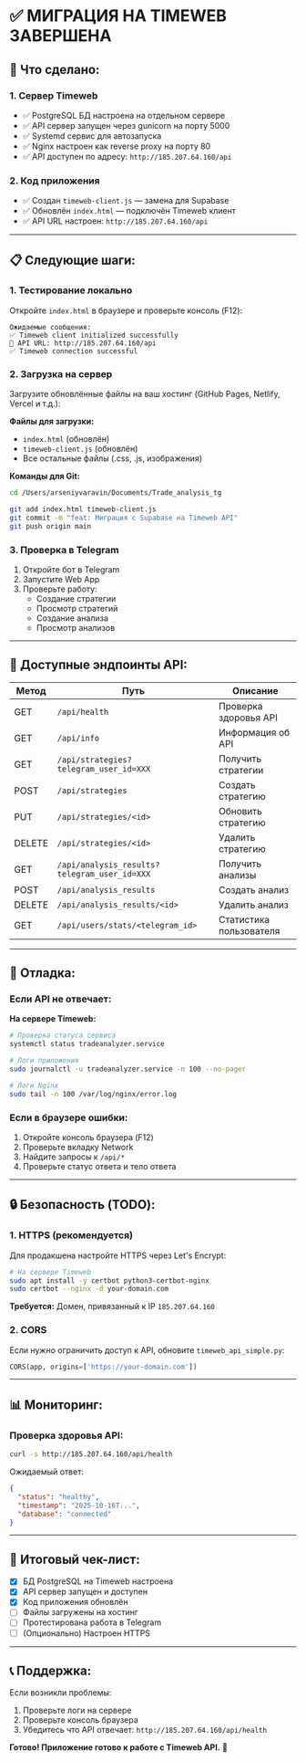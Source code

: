 # ✅ МИГРАЦИЯ НА TIMEWEB ЗАВЕРШЕНА

## 🎉 Что сделано:

### 1. Сервер Timeweb
- ✅ PostgreSQL БД настроена на отдельном сервере
- ✅ API сервер запущен через gunicorn на порту 5000
- ✅ Systemd сервис для автозапуска
- ✅ Nginx настроен как reverse proxy на порту 80
- ✅ API доступен по адресу: `http://185.207.64.160/api`

### 2. Код приложения
- ✅ Создан `timeweb-client.js` — замена для Supabase
- ✅ Обновлён `index.html` — подключён Timeweb клиент
- ✅ API URL настроен: `http://185.207.64.160/api`

---

## 📋 Следующие шаги:

### 1. Тестирование локально

Откройте `index.html` в браузере и проверьте консоль (F12):

```
Ожидаемые сообщения:
✅ Timeweb client initialized successfully
🔗 API URL: http://185.207.64.160/api
✅ Timeweb connection successful
```

### 2. Загрузка на сервер

Загрузите обновлённые файлы на ваш хостинг (GitHub Pages, Netlify, Vercel и т.д.):

**Файлы для загрузки:**
- `index.html` (обновлён)
- `timeweb-client.js` (обновлён)
- Все остальные файлы (.css, .js, изображения)

**Команды для Git:**
```bash
cd /Users/arseniyvaravin/Documents/Trade_analysis_tg

git add index.html timeweb-client.js
git commit -m "feat: Миграция с Supabase на Timeweb API"
git push origin main
```

### 3. Проверка в Telegram

1. Откройте бот в Telegram
2. Запустите Web App
3. Проверьте работу:
   - Создание стратегии
   - Просмотр стратегий
   - Создание анализа
   - Просмотр анализов

---

## 🔧 Доступные эндпоинты API:

| Метод | Путь | Описание |
|-------|------|----------|
| GET | `/api/health` | Проверка здоровья API |
| GET | `/api/info` | Информация об API |
| GET | `/api/strategies?telegram_user_id=XXX` | Получить стратегии |
| POST | `/api/strategies` | Создать стратегию |
| PUT | `/api/strategies/<id>` | Обновить стратегию |
| DELETE | `/api/strategies/<id>` | Удалить стратегию |
| GET | `/api/analysis_results?telegram_user_id=XXX` | Получить анализы |
| POST | `/api/analysis_results` | Создать анализ |
| DELETE | `/api/analysis_results/<id>` | Удалить анализ |
| GET | `/api/users/stats/<telegram_id>` | Статистика пользователя |

---

## 🐛 Отладка:

### Если API не отвечает:

**На сервере Timeweb:**
```bash
# Проверка статуса сервиса
systemctl status tradeanalyzer.service

# Логи приложения
sudo journalctl -u tradeanalyzer.service -n 100 --no-pager

# Логи Nginx
sudo tail -n 100 /var/log/nginx/error.log
```

### Если в браузере ошибки:

1. Откройте консоль браузера (F12)
2. Проверьте вкладку Network
3. Найдите запросы к `/api/*`
4. Проверьте статус ответа и тело ответа

---

## 🔒 Безопасность (TODO):

### 1. HTTPS (рекомендуется)

Для продакшена настройте HTTPS через Let's Encrypt:

```bash
# На сервере Timeweb
sudo apt install -y certbot python3-certbot-nginx
sudo certbot --nginx -d your-domain.com
```

**Требуется:** Домен, привязанный к IP `185.207.64.160`

### 2. CORS

Если нужно ограничить доступ к API, обновите `timeweb_api_simple.py`:

```python
CORS(app, origins=['https://your-domain.com'])
```

---

## 📊 Мониторинг:

### Проверка здоровья API:
```bash
curl -s http://185.207.64.160/api/health
```

Ожидаемый ответ:
```json
{
  "status": "healthy",
  "timestamp": "2025-10-16T...",
  "database": "connected"
}
```

---

## 🎯 Итоговый чек-лист:

- [x] БД PostgreSQL на Timeweb настроена
- [x] API сервер запущен и доступен
- [x] Код приложения обновлён
- [ ] Файлы загружены на хостинг
- [ ] Протестирована работа в Telegram
- [ ] (Опционально) Настроен HTTPS

---

## 📞 Поддержка:

Если возникли проблемы:
1. Проверьте логи на сервере
2. Проверьте консоль браузера
3. Убедитесь что API отвечает: `http://185.207.64.160/api/health`

**Готово! Приложение готово к работе с Timeweb API.** 🚀
